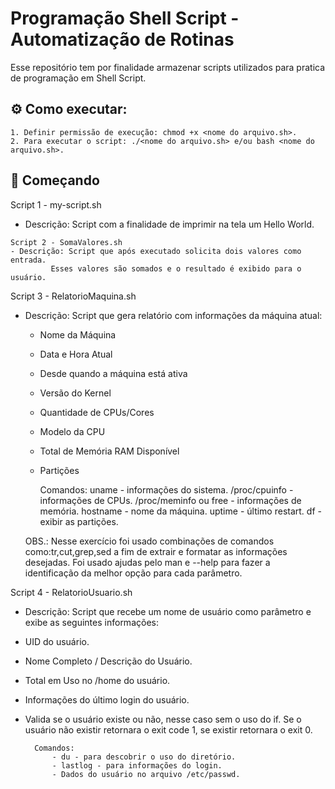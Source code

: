 # Programação Shell Script - Automatização de Rotinas
Esse repositório tem por finalidade armazenar scripts utilizados para pratica de programação em Shell Script.

## ⚙️ Como executar:
	1. Definir permissão de execução: chmod +x <nome do arquivo.sh>.
	2. Para executar o script: ./<nome do arquivo.sh> e/ou bash <nome do arquivo.sh>.

## 🚀 Começando

Script 1 - my-script.sh
- Descrição: Script com a finalidade de imprimir na tela um Hello World.
```
Script 2 - SomaValores.sh
- Descrição: Script que após executado solicita dois valores como entrada.
	     Esses valores são somados e o resultado é exibido para o usuário.
```
Script 3 - RelatorioMaquina.sh
- Descrição: Script que gera relatório com informações da máquina atual:
	- Nome da Máquina
	- Data e Hora Atual
	- Desde quando a máquina está ativa
	- Versão do Kernel
	- Quantidade de CPUs/Cores
	- Modelo da CPU
	- Total de Memória RAM Disponível
	- Partições

		Comandos:
			uname                 - informações do sistema.
			/proc/cpuinfo         - informações de CPUs.
			/proc/meminfo ou free - informações de memória.
			hostname              - nome da máquina.
			uptime                - último restart.
			df                    - exibir as partições.

  OBS.: Nesse exercício foi usado combinações de comandos como:tr,cut,grep,sed a fim de extrair e formatar as informações desejadas.
      Foi usado ajudas pelo man e --help para fazer a identificação da melhor opção para cada parâmetro.

Script 4 - RelatorioUsuario.sh 
- Descrição: Script que recebe um nome de usuário como parâmetro e exibe as seguintes informações:
- UID do usuário.
- Nome Completo / Descrição do Usuário.
- Total em Uso no /home do usuário.
- Informações do último login do usuário.
- Valida se o usuário existe ou não, nesse caso sem o uso do if.
	Se o usuário não existir retornara o exit code 1, se existir retornara o exit 0.

		Comandos:
			- du - para descobrir o uso do diretório.
			- lastlog - para informações do login.
			- Dados do usuário no arquivo /etc/passwd.
